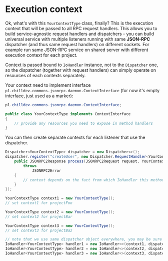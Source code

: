 <!---
# This file is part of the ChillDev-Commons.
#
# @license http://mit-license.org/ The MIT license
# @copyright 2015 © by Rafał Wrzeszcz - Wrzasq.pl.
-->

# Execution context

Ok, what's with this `YourContextType` class, finally? This is the execution context that will be passed to all RPC request handlers. This allows you to build service-agnostic request handlers and dispatchers - you can build universal service with multiple listeners running with same **JSON-RPC** dispatcher (and thus same request handlers) on different sockets. For example run same JSON-RPC service on shared server with different execution context for each project.

Context is passed bound to `IoHandler` instance, not to the `Dispatcher` one, so the dispatcher (together with request handlers) can simply operate on resources of each contexts separately.

Your context need to implement interface `pl.chilldev.commons.jsonrpc.daemon.ContextInterface` (for now it's empty interface, just used as a marker):

```java
pl.chilldev.commons.jsonrpc.daemon.ContextInterface;

public class YourContextType implements ContextInterface
{
    // provide any resources you need to expose in method handlers
}
```

You can then create separate contexts for each listener that use the dispatcher.

```java
Dispatcher<YourContextType> dispatcher = new Dispatcher<>();
dispatcher.register("createUser", new Dispatcher.RequestHandler<YourContextType>() {
    public JSONRPC2Response process(JSONRPC2Request request, YourContextType context)
        throws
            JSONRPC2Error
    {
        // context depends on the fact from which IoHandler this method was called
    }
});

YourContextType context1 = new YourContextType();
// set context1 for projectFoo

YourContextType context2 = new YourContextType();
// set context2 for projectBar

YourContextType context3 = new YourContextType();
// set context3 for projectBaz

// note that we use same dispatcher object everywhere, you may be sure that all services will expose same API
IoHandler<YourContextType> handler1 = new IoHandler<>(context1, dispatcher);
IoHandler<YourContextType> handler2 = new IoHandler<>(context2, dispatcher);
IoHandler<YourContextType> handler3 = new IoHandler<>(context3, dispatcher);
```
